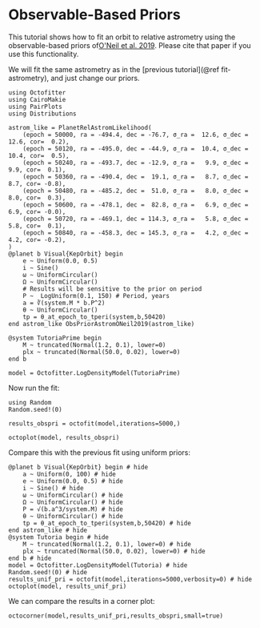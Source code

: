 # Observable-Based Priors

This tutorial shows how to fit an orbit to relative astrometry using the observable-based priors of[O'Neil et al. 2019](https://ui.adsabs.harvard.edu/abs/2019AJ....158....4O). Please cite that paper if you use this functionality.

We will fit the same astrometry as in the [previous tutorial](@ref fit-astrometry), and just change our priors.


```@example 1
using Octofitter
using CairoMakie
using PairPlots
using Distributions

astrom_like = PlanetRelAstromLikelihood(
    (epoch = 50000, ra = -494.4, dec = -76.7, σ_ra =  12.6, σ_dec =  12.6, cor=  0.2),
    (epoch = 50120, ra = -495.0, dec = -44.9, σ_ra =  10.4, σ_dec =  10.4, cor=  0.5),
    (epoch = 50240, ra = -493.7, dec = -12.9, σ_ra =   9.9, σ_dec =   9.9, cor=  0.1),
    (epoch = 50360, ra = -490.4, dec =  19.1, σ_ra =   8.7, σ_dec =   8.7, cor= -0.8),
    (epoch = 50480, ra = -485.2, dec =  51.0, σ_ra =   8.0, σ_dec =   8.0, cor=  0.3),
    (epoch = 50600, ra = -478.1, dec =  82.8, σ_ra =   6.9, σ_dec =   6.9, cor= -0.0),
    (epoch = 50720, ra = -469.1, dec = 114.3, σ_ra =   5.8, σ_dec =   5.8, cor=  0.1),
    (epoch = 50840, ra = -458.3, dec = 145.3, σ_ra =   4.2, σ_dec =   4.2, cor= -0.2),
)
@planet b Visual{KepOrbit} begin
    e ~ Uniform(0.0, 0.5)
    i ~ Sine()
    ω ~ UniformCircular()
    Ω ~ UniformCircular()
    # Results will be sensitive to the prior on period
    P ~  LogUniform(0.1, 150) # Period, years
    a = ∛(system.M * b.P^2)
    θ ~ UniformCircular()
    tp = θ_at_epoch_to_tperi(system,b,50420)
end astrom_like ObsPriorAstromONeil2019(astrom_like)

@system TutoriaPrime begin
    M ~ truncated(Normal(1.2, 0.1), lower=0)
    plx ~ truncated(Normal(50.0, 0.02), lower=0)
end b

model = Octofitter.LogDensityModel(TutoriaPrime)
```


Now run the fit:
```@example 1
using Random
Random.seed!(0)

results_obspri = octofit(model,iterations=5000,)
```


```@example 1
octoplot(model, results_obspri)
```

Compare this with the previous fit using uniform priors:
```@example 1
@planet b Visual{KepOrbit} begin # hide
    a ~ Uniform(0, 100) # hide
    e ~ Uniform(0.0, 0.5) # hide
    i ~ Sine() # hide
    ω ~ UniformCircular() # hide
    Ω ~ UniformCircular() # hide
    P = √(b.a^3/system.M) # hide
    θ ~ UniformCircular() # hide
    tp = θ_at_epoch_to_tperi(system,b,50420) # hide
end astrom_like # hide
@system Tutoria begin # hide
    M ~ truncated(Normal(1.2, 0.1), lower=0) # hide
    plx ~ truncated(Normal(50.0, 0.02), lower=0) # hide
end b # hide
model = Octofitter.LogDensityModel(Tutoria) # hide
Random.seed!(0) # hide
results_unif_pri = octofit(model,iterations=5000,verbosity=0) # hide
octoplot(model, results_unif_pri)
```

We can compare the results in a corner plot:
```@example 1
octocorner(model,results_unif_pri,results_obspri,small=true)
```
